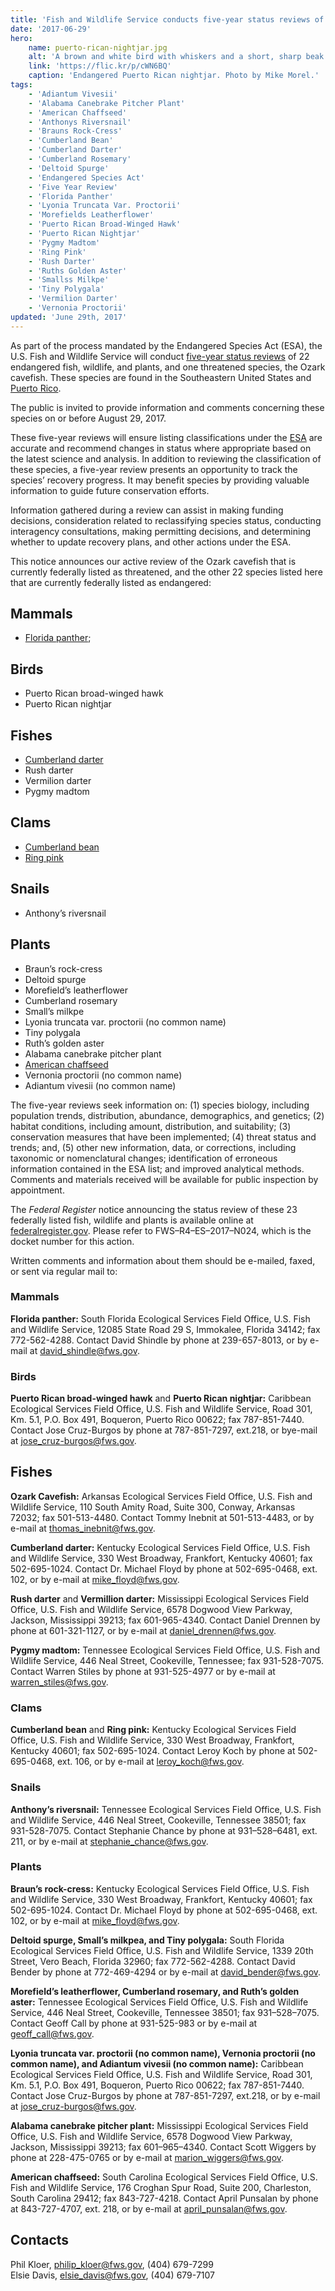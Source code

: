 ```yaml
---
title: 'Fish and Wildlife Service conducts five-year status reviews of 23 Southeastern species'
date: '2017-06-29'
hero:
    name: puerto-rican-nightjar.jpg
    alt: 'A brown and white bird with whiskers and a short, sharp beak.'
    link: 'https://flic.kr/p/cWN6BQ'
    caption: 'Endangered Puerto Rican nightjar. Photo by Mike Morel.'
tags:
    - 'Adiantum Vivesii'
    - 'Alabama Canebrake Pitcher Plant'
    - 'American Chaffseed'
    - 'Anthonys Riversnail'
    - 'Brauns Rock-Cress'
    - 'Cumberland Bean'
    - 'Cumberland Darter'
    - 'Cumberland Rosemary'
    - 'Deltoid Spurge'
    - 'Endangered Species Act'
    - 'Five Year Review'
    - 'Florida Panther'
    - 'Lyonia Truncata Var. Proctorii'
    - 'Morefields Leatherflower'
    - 'Puerto Rican Broad-Winged Hawk'
    - 'Puerto Rican Nightjar'
    - 'Pygmy Madtom'
    - 'Ring Pink'
    - 'Rush Darter'
    - 'Ruths Golden Aster'
    - 'Smallss Milkpe'
    - 'Tiny Polygala'
    - 'Vermilion Darter'
    - 'Vernonia Proctorii'
updated: 'June 29th, 2017'
---
```


As part of the process mandated by the Endangered Species Act (ESA), the U.S. Fish and Wildlife Service will conduct [five-year status reviews](https://www.fws.gov/southeast/endangered-species-act/five-year-reviews) of 22 endangered fish, wildlife, and plants, and one threatened species, the Ozark cavefish.  These species are found in the Southeastern United States and [Puerto Rico](/puerto-rico).

The public is invited to provide information and comments concerning these species on or before August 29, 2017.

These five-year reviews will ensure listing classifications under the [ESA](https://www.fws.gov/southeast/endangered-species-act) are accurate and recommend changes in status where appropriate based on the latest science and analysis.  In addition to reviewing the classification of these species, a five-year review presents an opportunity to track the species’ recovery progress.  It may benefit species by providing valuable information to guide future conservation efforts. 

Information gathered during a review can assist in making funding decisions, consideration related to reclassifying species status, conducting interagency consultations, making permitting decisions, and determining whether to update recovery plans, and other actions under the ESA.

This notice announces our active review of the Ozark cavefish that is currently federally listed as threatened, and the other 22 species listed here that are currently federally listed as endangered:

## Mammals

 - [Florida panther](/wildlife/mammals/florida-panther);

## Birds

 - Puerto Rican broad-winged hawk
 - Puerto Rican nightjar

## Fishes

  - [Cumberland darter](/wildlife/fishes/cumberland-darter/)
  - Rush darter
  - Vermilion darter
  - Pygmy madtom

## Clams

  - [Cumberland bean](/wildlife/mussels/cumberland-bean/)
  - [Ring pink](/wildlife/mussels/ring-pink/)

## Snails

  - Anthony’s riversnail

## Plants

  - Braun’s rock-cress
  - Deltoid spurge
  - Morefield’s leatherflower
  - Cumberland rosemary
  - Small’s milkpe
  - Lyonia truncata var. proctorii (no common name)
  - Tiny polygala
  - Ruth’s golden aster
  - Alabama canebrake pitcher plant
  - [American chaffseed](/wildlife/plants/american-chaffseed/)
  - Vernonia proctorii (no common name)
  - Adiantum vivesii (no common name)

The five-year reviews seek information on: (1) species biology, including population trends, distribution, abundance, demographics, and genetics; (2) habitat conditions, including amount, distribution, and suitability; (3) conservation measures that have been implemented; (4) threat status and trends; and, (5) other new information, data, or corrections, including taxonomic or nomenclatural changes; identification of erroneous information contained in the ESA list; and improved analytical methods.  Comments and materials received will be available for public inspection by appointment.

The *Federal Register* notice announcing the status review of these 23 federally listed fish, wildlife and plants is available online at [federalregister.gov](https://www.federalregister.gov/).  Please refer to FWS–R4–ES–2017–N024, which is the docket number for this action.

Written comments and information about them should be e-mailed, faxed, or sent via regular mail to:

### Mammals
**Florida panther:** South Florida Ecological Services Field Office, U.S. Fish and Wildlife Service, 12085 State Road 29 S, Immokalee, Florida 34142; fax 772-562-4288.  Contact David Shindle by phone at 239-657-8013, or by e-mail at [david_shindle@fws.gov](mailto:david_shindle@fws.gov).

### Birds
**Puerto Rican broad-winged hawk** and **Puerto Rican nightjar:**  Caribbean Ecological Services Field Office, U.S. Fish and Wildlife Service, Road 301, Km. 5.1, P.O. Box 491, Boqueron, Puerto Rico 00622; fax 787-851-7440.  Contact Jose Cruz-Burgos by phone at 787-851-7297, ext.218, or bye-mail at [jose_cruz-burgos@fws.gov](mailto:jose_cruz-burgos@fws.gov).
  
## Fishes

**Ozark Cavefish:**  Arkansas Ecological Services Field Office, U.S. Fish and Wildlife Service, 110 South Amity Road, Suite 300, Conway, Arkansas 72032; fax 501-513-4480.  Contact Tommy Inebnit at 501-513-4483, or by e-mail at [thomas_inebnit@fws.gov](mailto:thomas_inebnit@fws.gov). 

**Cumberland darter:** Kentucky Ecological Services Field Office, U.S. Fish and Wildlife Service, 330 West Broadway, Frankfort, Kentucky 40601; fax 502-695-1024.  Contact Dr. Michael Floyd by phone at 502-695-0468, ext. 102, or by e-mail at [mike_floyd@fws.gov](mailto:mike_floyd@fws.gov).

**Rush darter** and **Vermillion darter:** Mississippi Ecological Services Field Office, U.S. Fish and Wildlife Service, 6578 Dogwood View Parkway, Jackson, Mississippi 39213; fax 601-965-4340.  Contact Daniel Drennen by phone at 601-321-1127, or by e-mail at [daniel_drennen@fws.gov](mailto:daniel_drennen@fws.gov).

**Pygmy madtom:** Tennessee Ecological Services Field Office, U.S. Fish and Wildlife Service, 446 Neal Street, Cookeville, Tennessee; fax 931-528-7075. Contact Warren Stiles by phone at 931-525-4977 or by e-mail at [warren_stiles@fws.gov](mailto:warren_stiles@fws.gov).

### Clams

**Cumberland bean** and **Ring pink:** Kentucky Ecological Services Field Office, U.S. Fish and Wildlife Service, 330 West Broadway, Frankfort, Kentucky 40601; fax 502-695-1024.  Contact Leroy Koch by phone at 502-695-0468, ext. 106, or by e-mail at [leroy_koch@fws.gov](mailto:leroy_koch@fws.gov).

### Snails

**Anthony’s riversnail:** Tennessee Ecological Services Field Office, U.S. Fish and Wildlife Service, 446 Neal Street, Cookeville, Tennessee 38501; fax 931-528-7075.  Contact Stephanie Chance by phone at 931–528–6481, ext. 211, or by e-mail at [stephanie_chance@fws.gov](mailto:stephanie_chance@fws.gov). 

### Plants

**Braun’s rock-cress:** Kentucky Ecological Services Field Office, U.S. Fish and Wildlife Service, 330 West Broadway, Frankfort, Kentucky 40601; fax 502-695-1024.  Contact Dr. Michael Floyd by phone at 502-695-0468, ext. 102, or by e-mail at [mike_floyd@fws.gov](mailto:mike_floyd@fws.gov).

**Deltoid spurge, Small’s milkpea, and  Tiny polygala:**  South Florida Ecological Services Field Office, U.S. Fish and Wildlife Service, 1339 20th Street, Vero Beach, Florida 32960; fax 772-562-4288.  Contact David Bender by phone at 772-469-4294 or by e-mail at [david_bender@fws.gov](mailto:david_bender@fws.gov).

**Morefield’s leatherflower,  Cumberland rosemary, and Ruth’s golden aster:**  Tennessee Ecological Services Field Office, U.S. Fish and Wildlife Service, 446 Neal Street, Cookeville, Tennessee 38501; fax 931–528–7075.  Contact Geoff Call by phone at 931-525-983 or by e-mail at [geoff_call@fws.gov](mailto:geoff_call@fws.gov).

**Lyonia truncata var. proctorii (no common name), Vernonia proctorii (no common name), and Adiantum vivesii (no common name):**  Caribbean Ecological Services Field Office, U.S. Fish and Wildlife Service, Road 301, Km. 5.1, P.O. Box 491, Boqueron, Puerto Rico 00622; fax 787-851-7440.  Contact Jose Cruz-Burgos by phone at 787-851-7297, ext.218, or by e-mail at [jose_cruz-burgos@fws.gov](mailto:jose_cruz-burgos@fws.gov).

**Alabama canebrake pitcher plant:** Mississippi Ecological Services Field Office, U.S. Fish and Wildlife Service, 6578 Dogwood View Parkway, Jackson, Mississippi 39213; fax 601–965–4340.  Contact Scott Wiggers by phone at 228-475-0765 or by e-mail at [marion_wiggers@fws.gov](mailto:marion_wiggers@fws.gov).

**American chaffseed:**  South Carolina Ecological Services Field Office, U.S. Fish and Wildlife Service, 176 Croghan Spur Road, Suite 200, Charleston, South Carolina 29412; fax 843-727-4218.  Contact April Punsalan by phone at 843-727-4707, ext. 218, or by e-mail at [april_punsalan@fws.gov](mailto:april_punsalan@fws.gov).

## Contacts

Phil Kloer, [philip_kloer@fws.gov](mailto:philip_kloer@fws.gov), (404) 679-7299  
Elsie Davis, [elsie_davis@fws.gov](mailto:elsie_davis@fws.gov), (404) 679-7107  
